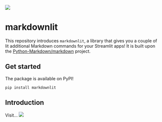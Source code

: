 <a href="https://markdownlit.streamlit.app" title="Markdownlit app"><img src="https://static.streamlit.io/badges/streamlit_badge_black_white.svg"></a><br>

# markdownlit

This repository introduces `markdownlit`, a library that gives you a couple of lit additional Markdown commands for your Streamlit apps! It is built upon the [Python-Markdown/markdown](https://github.com/Python-Markdown/markdown) project.

## Get started

The package is available on PyPI!

```
pip install markdownlit
```

## Introduction

Visit... <a href="https://markdownlit.streamlit.app" title="Markdownlit app"><img src="https://static.streamlit.io/badges/streamlit_badge_black_white.svg"></a><br>